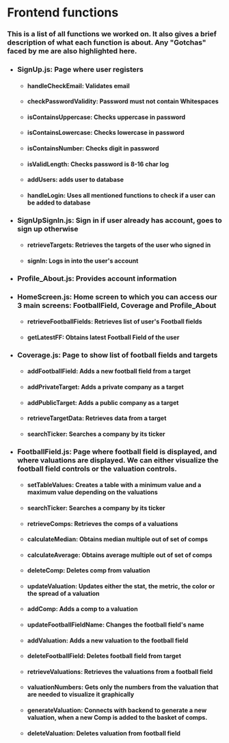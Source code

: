 # Frontend functions
### This is a list of all functions we worked on. It also gives a brief description of what each function is about. Any "Gotchas" faced by me are also highlighted here.  


* ### SignUp.js: Page where user registers
  * #### handleCheckEmail: Validates email
  * #### checkPasswordValidity: Password must not contain Whitespaces
  * #### isContainsUppercase: Checks uppercase in password
  * #### isContainsLowercase: Checks lowercase in password
  * #### isContainsNumber: Checks digit in password
  * #### isValidLength: Checks password is 8-16 char log
  * #### addUsers: adds user to database
  * #### handleLogin: Uses all mentioned functions to check if a user can be added to database
* ### SignUpSignIn.js: Sign in if user already has account, goes to sign up otherwise
  * #### retrieveTargets: Retrieves the targets of the user who signed in
  * #### signIn: Logs in into the user's account
* ### Profile_About.js: Provides account information
* ### HomeScreen.js: Home screen to which you can access our 3 main screens: FootballField, Coverage and Profile_About
  * #### retrieveFootballFields: Retrieves list of user's Football fields
  * #### getLatestFF: Obtains latest Football Field of the user
* ### Coverage.js: Page to show list of football fields and targets
  * #### addFootballField: Adds a new football field from a target
  * #### addPrivateTarget: Adds a private company as a target
  * #### addPublicTarget: Adds a public company as a target
  * #### retrieveTargetData: Retrieves data from a target
  * #### searchTicker: Searches a company by its ticker
* ### FootballField.js: Page where football field is displayed, and where valuations are displayed. We can either visualize the football field controls or the valuation controls.
  * #### setTableValues: Creates a table with a minimum value and a maximum value depending on the valuations
  * #### searchTicker: Searches a company by its ticker
  * #### retrieveComps: Retrieves the comps of a valuations
  * #### calculateMedian: Obtains median multiple out of set of comps
  * #### calculateAverage: Obtains average multiple out of set of comps
  * #### deleteComp: Deletes comp from valuation
  * #### updateValuation: Updates either the stat, the metric, the color or the spread of a valuation
  * #### addComp: Adds a comp to a valuation
  * #### updateFootballFieldName: Changes the football field's name
  * #### addValuation: Adds a new valuation to the football field
  * #### deleteFootballField: Deletes football field from target
  * #### retrieveValuations: Retrieves the valuations from a football field
  * #### valuationNumbers: Gets only the numbers from the valuation that are needed to visualize it graphically
  * #### generateValuation: Connects with backend to generate a new valuation, when a new Comp is added to the basket of comps.
  * #### deleteValuation: Deletes valuation from football field


